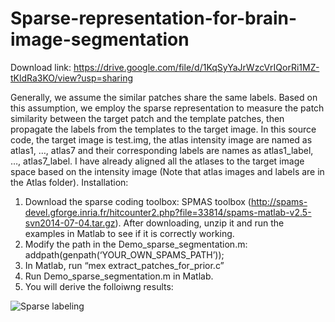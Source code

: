 # Sparse-representation-for-brain-image-segmentation
Download link: https://drive.google.com/file/d/1KqSyYaJrWzcVrIQorRi1MZ-tKldRa3KO/view?usp=sharing

Generally, we assume the similar patches share the same labels. Based on this assumption, we employ the sparse representation to measure the patch similarity between the target patch and the template patches, then propagate the labels from the templates to the target image. In this source code, the target image is test.img, the atlas intensity image are named as atlas1, …, atlas7 and their corresponding labels are names as atlas1_label, …, atlas7_label. I have already aligned all the atlases to the target image space based on the intensity image (Note that atlas images and labels are in the Atlas folder). 
Installation: 
1. Download the sparse coding toolbox: SPMAS toolbox (http://spams-devel.gforge.inria.fr/hitcounter2.php?file=33814/spams-matlab-v2.5-svn2014-07-04.tar.gz). After downloading, unzip it and run the examples in 
Matlab to see if it is correctly working. 
2. Modify the path in the Demo_sparse_segmentation.m: 
addpath(genpath(‘YOUR_OWN_SPAMS_PATH’)); 
3. In Matlab, run “mex extract_patches_for_prior.c” 
4. Run Demo_sparse_segmentation.m in Matlab. 
5. You will derive the folloiwng results:

![Sparse labeling](https://user-images.githubusercontent.com/64495436/210385040-1aae64a8-2a74-4f71-a364-6f844d14495a.jpg)

